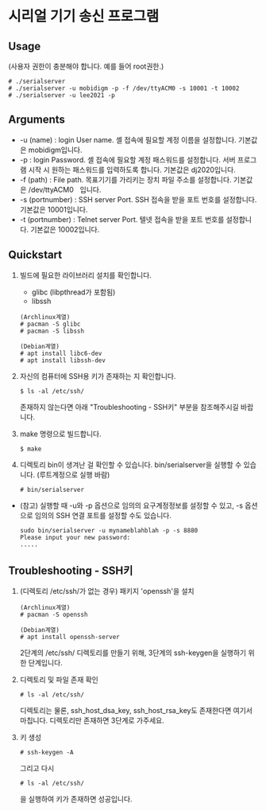 # 시리얼 기기 송신 프로그램

## Usage

(사용자 권한이 충분해야 합니다. 예를 들어 root권한.)
```
# ./serialserver
# ./serialserver -u mobidigm -p -f /dev/ttyACM0 -s 10001 -t 10002
# ./serialserver -u lee2021 -p
```

## Arguments

* -u (name) : login User name. 셸 접속에 필요할 계정 이름을 설정합니다. 기본값은 mobidigm입니다.
* -p : login Password. 셸 접속에 필요할 계정 패스워드를 설정합니다. 서버 프로그램 시작 시 원하는 패스워드를 입력하도록 합니다. 기본값은 dj2020입니다.
* -f (path) : File path. 목표기기를 가리키는 장치 파일 주소를 설정합니다. 기본값은 /dev/ttyACM0ᅟ입니다.
* -s (portnumber) : SSH server Port. SSH 접속을 받을 포트 번호를 설정합니다. 기본값은 10001입니다.
* -t (portnumber) : Telnet server Port. 텔넷 접속을 받을 포트 번호를 설정합니다. 기본값은 10002입니다.

## Quickstart

1. 빌드에 필요한 라이브러리 설치를 확인합니다.
    * glibc (libpthread가 포함됨)
    * libssh
    ```
    (Archlinux계열)
    # pacman -S glibc
    # pacman -S libssh
    ```
    ```
    (Debian계열)
    # apt install libc6-dev
    # apt install libssh-dev
    ```

1. 자신의 컴퓨터에 SSH용 키가 존재하는 지 확인합니다.
    ```
    $ ls -al /etc/ssh/
    ```
    존재하지 않는다면 아래 "Troubleshooting - SSH키" 부분을 참조해주시길 바랍니다.

1. make 명령으로 빌드합니다.
    ```
    $ make
    ```

1. 디렉토리 bin이 생겨난 걸 확인할 수 있습니다. bin/serialserver을 실행할 수 있습니다. (루트계정으로 실행 바람)
    ```
    # bin/serialserver
    ```
    
* (참고) 실행할 때 -u와 -p 옵션으로 임의의 요구계정정보를 설정할 수 있고, -s 옵션으로 임의의 SSH 연결 포트를 설정할 수도 있습니다.
    ```
    sudo bin/serialserver -u mynameblahblah -p -s 8880
    Please input your new password:
    .....
    ```

## Troubleshooting - SSH키

1. (디렉토리 /etc/ssh/가 없는 경우) 패키지 'openssh'을 설치
    ```
    (Archlinux계열)
    # pacman -S openssh
    ```
    ```
    (Debian계열)
    # apt install openssh-server
    ```
    2단계의 /etc/ssh/ 디렉토리를 만들기 위해, 3단계의 ssh-keygen을 실행하기 위한 단계입니다.

2. 디렉토리 및 파일 존재 확인
    ```
    # ls -al /etc/ssh/
    ```
    디렉토리는 물론, ssh_host_dsa_key, ssh_host_rsa_key도 존재한다면 여기서 마칩니다.
    디렉토리만 존재하면 3단계로 가주세요.

3. 키 생성
    ```
    # ssh-keygen -A
    ```
    그리고 다시 
    ```
    # ls -al /etc/ssh/
    ```
    을 실행하여 키가 존재하면 성공입니다.